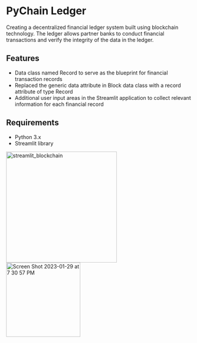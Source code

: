 
# PyChain Ledger
Creating a decentralized financial ledger system built using blockchain technology. The ledger allows partner banks to conduct financial transactions and verify the integrity of the data in the ledger.

## Features
- Data class named Record to serve as the blueprint for financial transaction records
- Replaced the generic data attribute in Block data class with a record attribute of type Record
- Additional user input areas in the Streamlit application to collect relevant information for each financial record

## Requirements
- Python 3.x
- Streamlit library

<img width="300" alt="streamlit_blockchain" src="https://user-images.githubusercontent.com/112779801/215383025-e4ba8585-ca58-4bff-9682-892932636a3f.png">
<img width="201" alt="Screen Shot 2023-01-29 at 7 30 57 PM" src="https://user-images.githubusercontent.com/112779801/215383498-88b2ae44-3635-4ef8-8d7e-a19f3918b2be.png">

